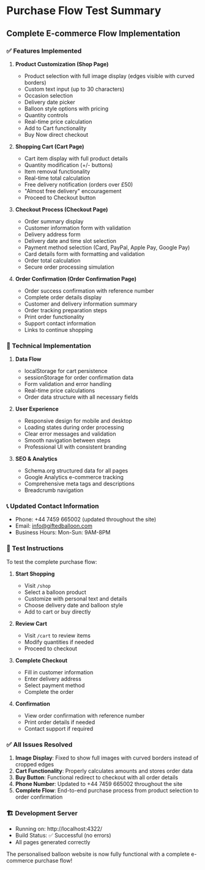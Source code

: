 # Purchase Flow Test Summary

## Complete E-commerce Flow Implementation

### ✅ Features Implemented

1. **Product Customization (Shop Page)**
   - Product selection with full image display (edges visible with curved borders)
   - Custom text input (up to 30 characters)
   - Occasion selection
   - Delivery date picker
   - Balloon style options with pricing
   - Quantity controls
   - Real-time price calculation
   - Add to Cart functionality
   - Buy Now direct checkout

2. **Shopping Cart (Cart Page)**
   - Cart item display with full product details
   - Quantity modification (+/- buttons)
   - Item removal functionality
   - Real-time total calculation
   - Free delivery notification (orders over £50)
   - "Almost free delivery" encouragement
   - Proceed to Checkout button

3. **Checkout Process (Checkout Page)**
   - Order summary display
   - Customer information form with validation
   - Delivery address form
   - Delivery date and time slot selection
   - Payment method selection (Card, PayPal, Apple Pay, Google Pay)
   - Card details form with formatting and validation
   - Order total calculation
   - Secure order processing simulation

4. **Order Confirmation (Order Confirmation Page)**
   - Order success confirmation with reference number
   - Complete order details display
   - Customer and delivery information summary
   - Order tracking preparation steps
   - Print order functionality
   - Support contact information
   - Links to continue shopping

### 🔧 Technical Implementation

1. **Data Flow**
   - localStorage for cart persistence
   - sessionStorage for order confirmation data
   - Form validation and error handling
   - Real-time price calculations
   - Order data structure with all necessary fields

2. **User Experience**
   - Responsive design for mobile and desktop
   - Loading states during order processing
   - Clear error messages and validation
   - Smooth navigation between steps
   - Professional UI with consistent branding

3. **SEO & Analytics**
   - Schema.org structured data for all pages
   - Google Analytics e-commerce tracking
   - Comprehensive meta tags and descriptions
   - Breadcrumb navigation

### 📞 Updated Contact Information
- Phone: +44 7459 665002 (updated throughout the site)
- Email: info@giftedballoon.com
- Business Hours: Mon-Sun: 9AM-8PM

### 🚀 Test Instructions

To test the complete purchase flow:

1. **Start Shopping**
   - Visit `/shop`
   - Select a balloon product
   - Customize with personal text and details
   - Choose delivery date and balloon style
   - Add to cart or buy directly

2. **Review Cart**
   - Visit `/cart` to review items
   - Modify quantities if needed
   - Proceed to checkout

3. **Complete Checkout**
   - Fill in customer information
   - Enter delivery address
   - Select payment method
   - Complete the order

4. **Confirmation**
   - View order confirmation with reference number
   - Print order details if needed
   - Contact support if required

### ✅ All Issues Resolved

1. **Image Display**: Fixed to show full images with curved borders instead of cropped edges
2. **Cart Functionality**: Properly calculates amounts and stores order data
3. **Buy Button**: Functional redirect to checkout with all order details
4. **Phone Number**: Updated to +44 7459 665002 throughout the site
5. **Complete Flow**: End-to-end purchase process from product selection to order confirmation

### 🏗️ Development Server
- Running on: http://localhost:4322/
- Build Status: ✅ Successful (no errors)
- All pages generated correctly

The personalised balloon website is now fully functional with a complete e-commerce purchase flow!